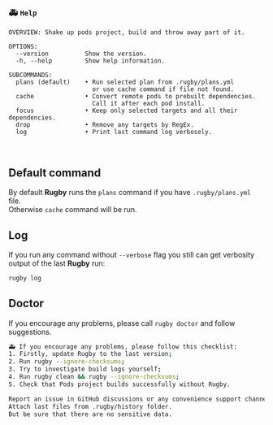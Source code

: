 
### 🚑 `Help`

```
OVERVIEW: Shake up pods project, build and throw away part of it.

OPTIONS:
  --version          Show the version.
  -h, --help         Show help information.

SUBCOMMANDS:
  plans (default)    • Run selected plan from .rugby/plans.yml
                       or use cache command if file not found.
  cache              • Convert remote pods to prebuilt dependencies.
                       Call it after each pod install.
  focus              • Keep only selected targets and all their dependencies.
  drop               • Remove any targets by RegEx.
  log                • Print last command log verbosely.
```

<br>

## Default command

By default **Rugby** runs the `plans` command if you have `.rugby/plans.yml` file.\
Otherwise `cache` command will be run.

## Log

If you run any command without `--verbose` flag you still can get verbosity output of the last **Rugby** run:

```bash
rugby log
```

## Doctor

If you encourage any problems, please call `rugby doctor` and follow suggestions.

```bash
🚑 If you encourage any problems, please follow this checklist:
1. Firstly, update Rugby to the last version;
2. Run rugby --ignore-checksums;
3. Try to investigate build logs yourself;
4. Run rugby clean && rugby --ignore-checksums;
5. Check that Pods project builds successfully without Rugby.

Report an issue in GitHub discussions or any convenience support channel.
Attach last files from .rugby/history folder.
But be sure that there are no sensitive data.
```
